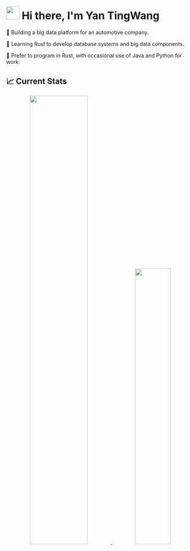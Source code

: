 # <img src="https://media.giphy.com/media/hvRJCLFzcasrR4ia7z/giphy.gif" width="35"> Hi there, I'm Yan TingWang
🏢 Building a big data platform for an automotive company.

🌱 Learning Rust to develop database systems and big data components.

🦀 Prefer to program in Rust, with occasional use of Java and Python for work.

## :chart_with_upwards_trend: Current Stats
<div align="center">
  <p>
    <a href="https://github.com/codephage2020">
      <img width="55.5%" src="https://github-profile-summary-cards.vercel.app/api/cards/profile-details?username=codephage2020&theme=gotham" />
    </a>
    <a href="https://github.com/codephage2020">
      <img width="43.5%" src="https://github-profile-summary-cards.vercel.app/api?username=codephage2020&theme=gotham&show_icons=true&count_private=true&hide=stars" />
    </a>

  </p>
</div>

<!--
## 📫 Let's Connect

[![163mail](https://img.shields.io/badge/-Email-D14836?logoColor=white)](mailto:tingwangyan2020@163.com)
[![LinkedIn](https://img.shields.io/badge/-LinkedIn-0A66C2?logo=linkedin)](https://linkedin.com/in/yourprofile)
[![Twitter](https://img.shields.io/badge/-Twitter-1DA1F2?logo=twitter)](https://twitter.com/yourhandle)
[![Blog](https://img.shields.io/badge/-Personal_Blog-FF5722?logo=blogger)](https://yourblog.com)
-->
